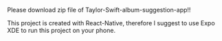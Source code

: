 Please download zip file of Taylor-Swift-album-suggestion-app!!

This project is created with React-Native, therefore I suggest to use Expo XDE to run this project on your phone.

